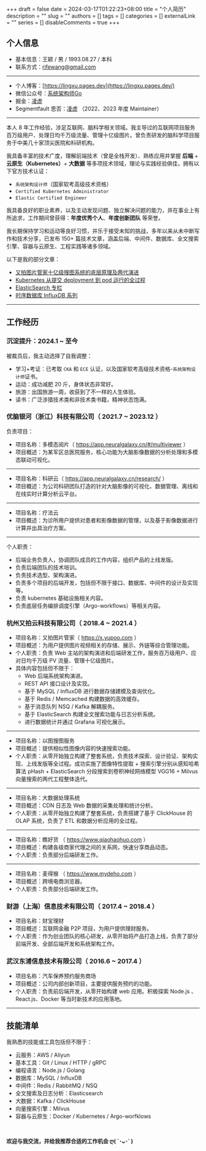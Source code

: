 +++
draft = false
date = 2024-03-17T01:22:23+08:00
title = "个人简历"
description = ""
slug = ""
authors = []
tags = []
categories = []
externalLink = ""
series = []
disableComments = true
+++


## 个人信息

* 基本信息：王颖 / 男 / 1993.08.27 / 本科
* 联系方式：rifewang@gmail.com

----

* 个人博客：[https://lingxu.pages.dev](https://lingxu.pages.dev/)
* 微信公众号：[系统架构师Go](https://raw.githubusercontent.com/RifeWang/images/master/qrcode.jpg)
* 掘金：[凌虚](https://juejin.cn/user/2893570337419720/posts)
* Segmentfault 思否：[凌虚](https://segmentfault.com/u/rife/articles) （2022、2023 年度 Maintainer）

----

本人 8 年工作经验，涉足互联网、脑科学相关领域。我主导过的互联网项目服务百万级用户、处理日均千万级流量、管理十亿级图片。曾负责研发的脑科学项目服务于中美几十家顶尖医院和科研机构。

我具备丰富的技术广度，理解前端技术（曾是全栈开发）、熟练应用并掌握 **后端** + **云原生（Kubernetes）**+ **大数据** 等多项技术领域，理论与实践经验俱佳，拥有以下官方技术认证：
- `系统架构设计师`（国家软考高级技术资格）
- `Certified Kubernetes Administrator`
- `Elastic Certified Engineer`

我具备良好的职业素养，以及主动发现问题、独立解决问题的能力，并在事业上有所追求，工作期间曾获得：**年度优秀个人**、**年度创新团队** 等荣誉。

我长期保持学习和运动等良好习惯，并乐于接受未知的挑战，多年以来从未中断写作和技术分享，已发布 150+ 篇技术文章，涵盖后端、中间件、数据库、全文搜索引擎、容器与云原生、工程实践等诸多领域。

以下是我的部分文章：
- [又拍图片管家十亿级搜图系统的底层原理及两代演进](https://segmentfault.com/a/1190000022842774)
- [Kubernetes 从提交 deployment 到 pod 运行的全过程](https://juejin.cn/post/7315405820673310759)
- [ElasticSearch 专栏](https://juejin.cn/column/7314860085930180623)
- [时序数据库 InfluxDB 系列](https://segmentfault.com/a/1190000020803478)


----

## 工作经历

### 沉淀提升：2024.1 ~ 至今

被裁员后，我主动选择了自我调整：

* 学习+考证：已考取 `CKA` 和 `ECE` 认证，以及国家软考高级技术资格-`系统架构设计师`证书。
* 运动：成功减肥 20 斤，身体状态非常好。
* 旅游：出国旅游一周，收获到了不一样的人生体验。
* 读书：广泛涉猎技术类和非技术类书籍，精神状态饱满。

### 优脑银河（浙江）科技有限公司（ 2021.7 ~ 2023.12 ）

负责项目：
* 项目名称：多模态阅片（ https://app.neuralgalaxy.cn/#/multiviewer ）
* 项目概述：为某军区总医院服务，核心功能为大脑影像数据的分析处理和多模态联动可视化。
----

* 项目名称：科研云（ https://app.neuralgalaxy.cn/research/ ）
* 项目概述：为公司科研团队打造的针对大脑影像的可视化、数据管理、离线和在线实时计算分析云平台。
----

* 项目名称：疗法云
* 项目概述：为诊所用户提供对患者和影像数据的管理，以及基于影像数据进行计算并出具治疗方案。
----

个人职责：
* 后端业务负责人，协调团队成员的工作内容，组织产品的上线发版。
* 负责后端团队的技术培训。
* 负责技术选型、架构演进。
* 负责多个项目的后端开发，包括但不限于接口、数据库、中间件的设计及实现等。
* 负责 kubernetes 基础设施相关内容。
* 负责底层任务编排调度引擎（Argo-workflows）等相关内容。


### 杭州又拍云科技有限公司（ 2018.4 ~ 2021.4 ）

* 项目名称：又拍图片管家（ https://x.yupoo.com ）
* 项目概述：为用户提供图片视频相关的存储、展示、外链等综合管理功能。
* 个人职责：负责 Web 主站的架构演进和后端研发工作，服务百万级用户、应对日均千万级 PV 流量、管理十亿级图片。
* 具体内容包括但不限于：
    * Web 后端系统架构演进。
    * REST API 接口设计及实现。
    * 基于 MySQL / InfluxDB 进行数据存储建模及查询优化。
    * 基于 Redis / Memcached 构建数据的高效缓存。
    * 基于消息队列 NSQ / Kafka 解耦服务。
    * 基于 ElasticSearch 构建全文搜索功能与日志分析系统。
    * 进行数据统计并通过 Grafana 可视化展示。

----

* 项目名称：以图搜图服务
* 项目概述：提供相似性图像内容的快速搜索功能。
* 个人职责：从零开始独立构建了整套系统，负责技术探索、设计验证、架构实现、上线发版等全过程。成功实施了图像特性提取 + 搜索引擎分别从感知哈希算法 pHash + ElasticSearch 分段搜索到卷积神经网络模型 VGG16 + Milvus 向量搜索的两代工程整体迭代。

----

* 项目名称：大数据处理系统
* 项目概述：CDN 日志及 Web 数据的采集处理和统计分析。
* 个人职责：从零开始独立构建了整套系统，负责搭建了基于 ClickHouse 的 OLAP 系统，负责了 ETL 和数据分析应用的全过程。

----

* 项目名称：瞧好货 （ https://www.qiaohaohuo.com ）
* 项目概述：构建各级商家代理之间的关系网，快速分享商品动态。
* 个人职责：负责部分后端研发工作。

----

* 项目名称：麦得猴 （ https://www.mydeho.com ）
* 项目概述：跨境电商浏览器。
* 个人职责：负责部分后端研发工作。


### 财游（上海）信息技术有限公司（ 2017.4 ~ 2018.4 ）

* 项目名称：财宝理财
* 项目概述：互联网金融 P2P 项目，为用户提供理财服务。
* 个人职责：作为创业团队的核心研发，从零开始将产品打造上线，负责了部分前端开发、全部后端开发和系统架构工作。

### 武汉东浦信息技术有限公司（ 2016.6 ~ 2017.4 ）

* 项目名称：汽车保养预约服务商场
* 项目概述：公司内部创新项目，主要提供服务预约的功能。
* 个人职责：负责前后端开发，从零开始构建 web 应用。积极探索 Node.js 、React.js、Docker 等当时新技术的应用落地。

----

## 技能清单

我熟悉的技能或工具包括但不限于：

- 云服务：AWS / Aliyun
- 基本工具：Git / Linux / HTTP / gRPC
- 编程语言：Node.js / Golang
- 数据库：MySQL / InfluxDB
- 中间件：Redis / RabbitMQ / NSQ
- 全文搜索及日志分析：Elasticsearch
- 大数据：Kafka / ClickHouse
- 向量搜索引擎：Milvus
- 容器与云原生：Docker / Kubernetes / Argo-worfklows

<br/>

**欢迎与我交流，并给我推荐合适的工作机会 ღ( ´･ᴗ･` )**